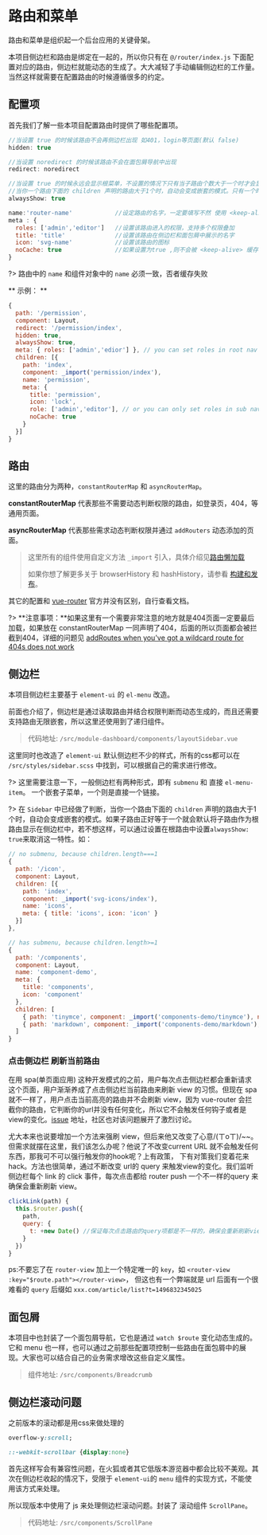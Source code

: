 # 路由和菜单

路由和菜单是组织起一个后台应用的关键骨架。

本项目侧边栏和路由是绑定在一起的，所以你只有在 `@/router/index.js` 下面配置对应的路由，侧边栏就能动态的生成了。大大减轻了手动编辑侧边栏的工作量。当然这样就需要在配置路由的时候遵循很多的约定。

## 配置项

首先我们了解一些本项目配置路由时提供了哪些配置项。

```js
//当设置 true 的时候该路由不会再侧边栏出现 如401，login等页面(默认 false)
hidden: true

//当设置 noredirect 的时候该路由不会在面包屑导航中出现
redirect: noredirect

//当设置 true 的时候永远会显示根菜单，不设置的情况下只有当子路由个数大于一个时才会显示根菜单
//当你一个路由下面的 children 声明的路由大于1个时，自动会变成嵌套的模式。只有一个时会将那个子路由当做根路由
alwaysShow: true

name:'router-name'            //设定路由的名字，一定要填写不然 使用 <keep-alive> 时会出现各种问题
meta : {
  roles: ['admin','editor']   //设置该路由进入的权限，支持多个权限叠加
  title: 'title'              //设置该路由在侧边栏和面包屑中展示的名字
  icon: 'svg-name'            //设置该路由的图标
  noCache: true               //如果设置为true ,则不会被 <keep-alive> 缓存(默认 false)
}
```

?> 路由中的 `name` 和组件对象中的 `name` 必须一致，否者缓存失败

** 示例： **

```js
{
  path: '/permission',
  component: Layout,
  redirect: '/permission/index',
  hidden: true,
  alwaysShow: true,
  meta: { roles: ['admin','edior'] }, // you can set roles in root nav
  children: [{
    path: 'index',
    component: _import('permission/index'),
    name: 'permission',
    meta: {
      title: 'permission',
      icon: 'lock',
      role: ['admin','editor'], // or you can only set roles in sub nav
      noCache: true
    }
  }]
}
```

## 路由

这里的路由分为两种，`constantRouterMap` 和 `asyncRouterMap`。

 **constantRouterMap** 代表那些不需要动态判断权限的路由，如登录页，404，等通用页面。

 **asyncRouterMap** 代表那些需求动态判断权限并通过 `addRouters` 动态添加的页面。

> 这里所有的组件使用自定义方法 `_import` 引入，具体介绍见[路由懒加载](lazy-loading)
>
> 如果你想了解更多关于 browserHistory 和 hashHistory，请参看 [构建和发布](deploy)。

其它的配置和 [vue-router](https://router.vuejs.org/zh-cn/) 官方并没有区别，自行查看文档。

?> **注意事项：**如果这里有一个需要非常注意的地方就是404页面一定要最后加载，如果放在 constantRouterMap 一同声明了404，后面的所以页面都会被拦截到404，详细的问题见 [addRoutes when you've got a wildcard route for 404s does not work](https://github.com/vuejs/vue-router/issues/1176)

## 侧边栏

本项目侧边栏主要基于 `element-ui` 的 `el-menu` 改造。

前面也介绍了，侧边栏是通过读取路由并结合权限判断而动态生成的，而且还需要支持路由无限嵌套，所以这里还使用到了递归组件。

> 代码地址: `/src/module-dashboard/components/layoutSidebar.vue`

这里同时也改造了 `element-ui` 默认侧边栏不少的样式，所有的css都可以在 `/src/styles/sidebar.scss` 中找到，可以根据自己的需求进行修改。

?> 这里需要注意一下，一般侧边栏有两种形式，即有 `submenu` 和 直接 `el-menu-item`。 一个嵌套子菜单，一个则是直接一个链接。

?> 在 `Sidebar` 中已经做了判断，当你一个路由下面的 `children` 声明的路由大于1个时，自动会变成嵌套的模式。如果子路由正好等于一个就会默认将子路由作为根路由显示在侧边栏中，若不想这样，可以通过设置在根路由中设置`alwaysShow: true`来取消这一特性。如：

```js
// no submenu, because children.length===1
{
  path: '/icon',
  component: Layout,
  children: [{
    path: 'index',
    component: _import('svg-icons/index'),
    name: 'icons',
    meta: { title: 'icons', icon: 'icon' }
  }]
},

// has submenu, because children.length>=1
{
  path: '/components',
  component: Layout,
  name: 'component-demo',
  meta: {
    title: 'components',
    icon: 'component'
  },
  children: [
    { path: 'tinymce', component: _import('components-demo/tinymce'), name: 'tinymce-demo', meta: { title: 'tinymce' }},
    { path: 'markdown', component: _import('components-demo/markdown'), name: 'markdown-demo', meta: { title: 'markdown' }},
  ]
}
```

### 点击侧边栏 刷新当前路由

在用 spa(单页面应用) 这种开发模式的之前，用户每次点击侧边栏都会重新请求这个页面，用户渐渐养成了点击侧边栏当前路由来刷新 view 的习惯。但现在 spa 就不一样了，用户点击当前高亮的路由并不会刷新 view，因为 vue-router 会拦截你的路由，它判断你的url并没有任何变化，所以它不会触发任何钩子或者是view的变化。[issue](https://github.com/vuejs/vue-router/issues/296) 地址，社区也对该问题展开了激烈讨论。

尤大本来也说要增加一个方法来强刷 view，但后来他又改变了心意/(ㄒoㄒ)/~~。但需求就摆在这里，我们该怎么办呢？他说了不改变current URL 就不会触发任何东西，那我可不可以强行触发你的hook呢？上有政策， 下有对策我们变着花来hack。方法也很简单，通过不断改变 url的 query 来触发view的变化。我们监听侧边栏每个 link 的 click 事件，每次点击都给 router push 一个不一样的query 来确保会重新刷新 view。

```js
clickLink(path) {
  this.$router.push({
    path,
    query: {
      t: +new Date() //保证每次点击路由的query项都是不一样的，确保会重新刷新view
    }
  })
}
```

ps:不要忘了在 `router-view` 加上一个特定唯一的 `key`，如 `<router-view :key="$route.path"></router-view>`，
但这也有一个弊端就是 url 后面有一个很难看的 `query` 后缀如 `xxx.com/article/list?t=1496832345025`

## 面包屑

本项目中也封装了一个面包屑导航，它也是通过 `watch $route` 变化动态生成的。它和 menu 也一样，也可以通过之前那些配置项控制一些路由在面包屑中的展现。大家也可以结合自己的业务需求增改这些自定义属性。

> 组件地址: `/src/components/Breadcrumb`

## 侧边栏滚动问题

之前版本的滚动都是用css来做处理的

```css
overflow-y:scroll;

::-webkit-scrollbar {display:none}

```

首先这样写会有兼容性问题，在火狐或者其它低版本游览器中都会比较不美观。其次在侧边栏收起的情况下，受限于 `element-ui`的 `menu` 组件的实现方式，不能使用该方式来处理。

所以现版本中使用了 js 来处理侧边栏滚动问题。封装了 滚动组件 `ScrollPane`。

> 代码地址: `/src/components/ScrollPane`
